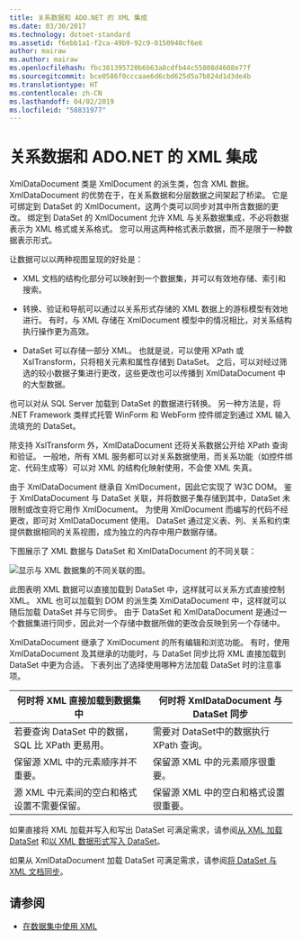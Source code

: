 ```yaml
---
title: 关系数据和 ADO.NET 的 XML 集成
ms.date: 03/30/2017
ms.technology: dotnet-standard
ms.assetid: f6ebb1a1-f2ca-49b9-92c9-0150940cf6e6
author: mairaw
ms.author: mairaw
ms.openlocfilehash: fbc381395720b6b63a8cdfb44c55808d4608e77f
ms.sourcegitcommit: bce0586f0cccaae6d6cbd625d5a7b824d1d3de4b
ms.translationtype: HT
ms.contentlocale: zh-CN
ms.lasthandoff: 04/02/2019
ms.locfileid: "58831977"
---
```

# <a name="xml-integration-with-relational-data-and-adonet"></a>关系数据和 ADO.NET 的 XML 集成
XmlDataDocument 类是 XmlDocument 的派生类，包含 XML 数据。 XmlDataDocument 的优势在于，在关系数据和分层数据之间架起了桥梁。 它是可绑定到 DataSet 的 XmlDocument，这两个类可以同步对其中所含数据的更改。 绑定到 DataSet 的 XmlDocument 允许 XML 与关系数据集成，不必将数据表示为 XML 格式或关系格式。 您可以用这两种格式表示数据，而不是限于一种数据表示形式。  
  
 让数据可以以两种视图呈现的好处是：  
  
-   XML 文档的结构化部分可以映射到一个数据集，并可以有效地存储、索引和搜索。  
  
-   转换、验证和导航可以通过以关系形式存储的 XML 数据上的游标模型有效地进行。 有时，与 XML 存储在 XmlDocument 模型中的情况相比，对关系结构执行操作更为高效。  
  
-   DataSet 可以存储一部分 XML。 也就是说，可以使用 XPath 或 XslTransform，只将相关元素和属性存储到 DataSet。 之后，可以对经过筛选的较小数据子集进行更改，这些更改也可以传播到 XmlDataDocument 中的大型数据。  
  
 也可以对从 SQL Server 加载到 DataSet 的数据进行转换。 另一种方法是，将 .NET Framework 类样式托管 WinForm 和 WebForm 控件绑定到通过 XML 输入流填充的 DataSet。  
  
 除支持 XslTransform 外，XmlDataDocument 还将关系数据公开给 XPath 查询和验证。  一般地，所有 XML 服务都可以对关系数据使用，而关系功能（如控件绑定、代码生成等）可以对 XML 的结构化映射使用，不会使 XML 失真。  
  
 由于 XmlDataDocument 继承自 XmlDocument，因此它实现了 W3C DOM。 鉴于 XmlDataDocument 与 DataSet 关联，并将数据子集存储到其中，DataSet 未限制或改变将它用作 XmlDocument。 为使用 XmlDocument 而编写的代码不经更改，即可对 XmlDataDocument 使用。 DataSet 通过定义表、列、关系和约束提供数据相同的关系视图，成为独立的内存中用户数据存储。  
  
 下图展示了 XML 数据与 DataSet 和 XmlDataDocument 的不同关联： 
  
 ![显示与 XML 数据集的不同关联的图。](./media/xml-integration-with-relational-data-and-adonet/xml-integration-relational-data-adodotnet.gif)  
  
 此图表明 XML 数据可以直接加载到 DataSet 中，这样就可以关系方式直接控制 XML。 XML 也可以加载到 DOM 的派生类 XmlDataDocument 中，这样就可以随后加载 DataSet 并与它同步。 由于 DataSet 和 XmlDataDocument 是通过一个数据集进行同步，因此对一个存储中数据所做的更改会反映到另一个存储中。  
  
 XmlDataDocument 继承了 XmlDocument 的所有编辑和浏览功能。 有时，使用 XmlDataDocument 及其继承的功能时，与 DataSet 同步比将 XML 直接加载到 DataSet 中更为合适。 下表列出了选择使用哪种方法加载 DataSet 时的注意事项。  
  
|何时将 XML 直接加载到数据集中|何时将 XmlDataDocument 与 DataSet 同步|  
|----------------------------------------------|-----------------------------------------------------------|  
|若要查询 DataSet 中的数据，SQL 比 XPath 更易用。|需要对 DataSet中的数据执行 XPath 查询。|  
|保留源 XML 中的元素顺序并不重要。|保留源 XML 中的元素顺序很重要。|  
|源 XML 中元素间的空白和格式设置不需要保留。|保留源 XML 中的空白和格式设置很重要。|  
  
 如果直接将 XML 加载并写入和写出 DataSet 可满足需求，请参阅[从 XML 加载 DataSet](../../../../docs/framework/data/adonet/dataset-datatable-dataview/loading-a-dataset-from-xml.md) 和[以 XML 数据形式写入 DataSet](../../../../docs/framework/data/adonet/dataset-datatable-dataview/writing-dataset-contents-as-xml-data.md)。  
  
 如果从 XmlDataDocument 加载 DataSet 可满足需求，请参阅[将 DataSet 与 XML 文档同步](../../../../docs/framework/data/adonet/dataset-datatable-dataview/dataset-and-xmldatadocument-synchronization.md)。  
  
## <a name="see-also"></a>请参阅

- [在数据集中使用 XML](../../../../docs/framework/data/adonet/dataset-datatable-dataview/using-xml-in-a-dataset.md)
